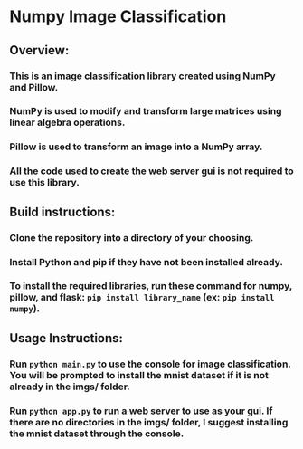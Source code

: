 # Numpy Image Classification

## Overview:
### This is an image classification library created using NumPy and Pillow.
### NumPy is used to modify and transform large matrices using linear algebra operations.
### Pillow is used to transform an image into a NumPy array.
### All the code used to create the web server gui is not required to use this library.

## Build instructions:
### Clone the repository into a directory of your choosing.
### Install Python and pip if they have not been installed already.
### To install the required libraries, run these command for numpy, pillow, and flask: ```pip install library_name``` (ex: ```pip install numpy```).

## Usage Instructions:
### Run ```python main.py``` to use the console for image classification. You will be prompted to install the mnist dataset if it is not already in the imgs/ folder.
### Run ```python app.py``` to run a web server to use as your gui. If there are no directories in the imgs/ folder, I suggest installing the mnist dataset through the console.
